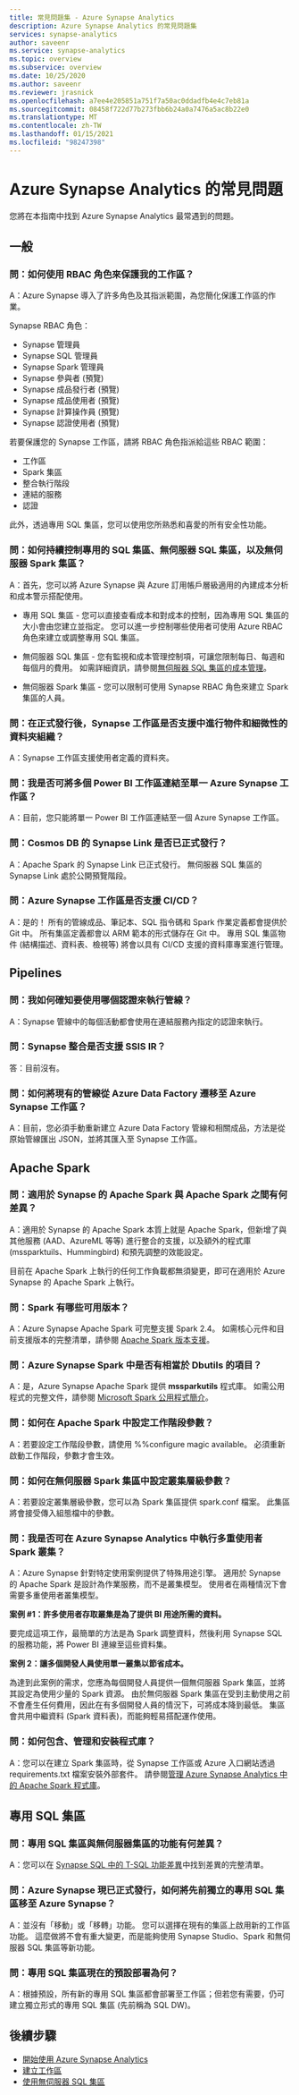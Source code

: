 ```yaml
---
title: 常見問題集 - Azure Synapse Analytics
description: Azure Synapse Analytics 的常見問題集
services: synapse-analytics
author: saveenr
ms.service: synapse-analytics
ms.topic: overview
ms.subservice: overview
ms.date: 10/25/2020
ms.author: saveenr
ms.reviewer: jrasnick
ms.openlocfilehash: a7ee4e205851a751f7a50ac0ddadfb4e4c7eb81a
ms.sourcegitcommit: 08458f722d77b273fbb6b24a0a7476a5ac8b22e0
ms.translationtype: MT
ms.contentlocale: zh-TW
ms.lasthandoff: 01/15/2021
ms.locfileid: "98247398"
---
```

# <a name="azure-synapse-analytics-frequently-asked-questions"></a>Azure Synapse Analytics 的常見問題

您將在本指南中找到 Azure Synapse Analytics 最常遇到的問題。

## <a name="general"></a>一般

### <a name="q-how-can-i-use-rbac-roles-to-secure-my-workspace"></a>問：如何使用 RBAC 角色來保護我的工作區？

A：Azure Synapse 導入了許多角色及其指派範圍，為您簡化保護工作區的作業。

Synapse RBAC 角色：
* Synapse 管理員
* Synapse SQL 管理員
* Synapse Spark 管理員
* Synapse 參與者 (預覽)
* Synapse 成品發行者 (預覽)
* Synapse 成品使用者 (預覽)
* Synapse 計算操作員 (預覽)
* Synapse 認證使用者 (預覽)

若要保護您的 Synapse 工作區，請將 RBAC 角色指派給這些 RBAC 範圍：
* 工作區
* Spark 集區
* 整合執行階段
* 連結的服務
* 認證

此外，透過專用 SQL 集區，您可以使用您所熟悉和喜愛的所有安全性功能。

### <a name="q-how-do-i-control-cont-dedicated-sql-pools-serverless-sql-pools-and-serverless-spark-pools"></a>問：如何持續控制專用的 SQL 集區、無伺服器 SQL 集區，以及無伺服器 Spark 集區？

A：首先，您可以將 Azure Synapse 與 Azure 訂用帳戶層級適用的內建成本分析和成本警示搭配使用。

- 專用 SQL 集區 - 您可以直接查看成本和對成本的控制，因為專用 SQL 集區的大小會由您建立並指定。 您可以進一步控制哪些使用者可使用 Azure RBAC 角色來建立或調整專用 SQL 集區。

- 無伺服器 SQL 集區 - 您有監視和成本管理控制項，可讓您限制每日、每週和每個月的費用。 如需詳細資訊，請參閱[無伺服器 SQL 集區的成本管理](./sql/data-processed.md)。 

- 無伺服器 Spark 集區 - 您可以限制可使用 Synapse RBAC 角色來建立 Spark 集區的人員。  

### <a name="q-will-synapse-workspace-support-folder-organization-of-objects-and-granularity-at-ga"></a>問：在正式發行後，Synapse 工作區是否支援中進行物件和細微性的資料夾組織？

A：Synapse 工作區支援使用者定義的資料夾。

### <a name="q-can-i-link-more-than-one-power-bi-workspace-to-a-single-azure-synapse-workspace"></a>問：我是否可將多個 Power BI 工作區連結至單一 Azure Synapse 工作區？
    
A：目前，您只能將單一 Power BI 工作區連結至一個 Azure Synapse 工作區。 

### <a name="q-is-synapse-link-to-cosmos-db-ga"></a>問：Cosmos DB 的 Synapse Link 是否已正式發行？

A：Apache Spark 的 Synapse Link 已正式發行。 無伺服器 SQL 集區的 Synapse Link 處於公開預覽階段。

### <a name="q-does-azure-synapse-workspace-support-cicd"></a>問：Azure Synapse 工作區是否支援 CI/CD？ 

A：是的！ 所有的管線成品、筆記本、SQL 指令碼和 Spark 作業定義都會提供於 Git 中。 所有集區定義都會以 ARM 範本的形式儲存在 Git 中。 專用 SQL 集區物件 (結構描述、資料表、檢視等) 將會以具有 CI/CD 支援的資料庫專案進行管理。

## <a name="pipelines"></a>Pipelines

### <a name="q-how-do-i-ensure-i-know-what-credential-is-being-used-to-run-a-pipeline"></a>問：我如何確知要使用哪個認證來執行管線？ 

A：Synapse 管線中的每個活動都會使用在連結服務內指定的認證來執行。

### <a name="q-are-ssis-irs-supported-in-synapse-integrate"></a>問：Synapse 整合是否支援 SSIS IR？

 答：目前沒有。 

### <a name="q-how-do-i-migrate-existing-pipelines-from-azure-data-factory-to-an-azure-synapse-workspace"></a>問：如何將現有的管線從 Azure Data Factory 遷移至 Azure Synapse 工作區？

A：目前，您必須手動重新建立 Azure Data Factory 管線和相關成品，方法是從原始管線匯出 JSON，並將其匯入至 Synapse 工作區。

## <a name="apache-spark"></a>Apache Spark

### <a name="q-what-is-the-difference-between-apache-spark-for-synapse-and-apache-spark"></a>問：適用於 Synapse 的 Apache Spark 與 Apache Spark 之間有何差異？

A：適用於 Synapse 的 Apache Spark 本質上就是 Apache Spark，但新增了與其他服務 (AAD、AzureML 等等) 進行整合的支援，以及額外的程式庫 (mssparktuils、Hummingbird) 和預先調整的效能設定。

目前在 Apache Spark 上執行的任何工作負載都無須變更，即可在適用於 Azure Synapse 的 Apache Spark 上執行。 

### <a name="q-what-versions-of-spark-are-available"></a>問：Spark 有哪些可用版本？

A：Azure Synapse Apache Spark 可完整支援 Spark 2.4。 如需核心元件和目前支援版本的完整清單，請參閱 [Apache Spark 版本支援](./spark/apache-spark-version-support.md)。

### <a name="q-is-there-an-equivalent-of-dbutils-in-azure-synapse-spark"></a>問：Azure Synapse Spark 中是否有相當於 Dbutils 的項目？

A：是，Azure Synapse Apache Spark 提供 **mssparkutils** 程式庫。 如需公用程式的完整文件，請參閱 [Microsoft Spark 公用程式簡介](./spark/microsoft-spark-utilities.md)。

### <a name="q-how-do-i-set-session-parameters-in-apache-spark"></a>問：如何在 Apache Spark 中設定工作階段參數？

A：若要設定工作階段參數，請使用 %%configure magic available。 必須重新啟動工作階段，參數才會生效。 

### <a name="q-how-do-i-set-cluster-level-parameters-in-a-serverless-spark-pool"></a>問：如何在無伺服器 Spark 集區中設定叢集層級參數？

A：若要設定叢集層級參數，您可以為 Spark 集區提供 spark.conf 檔案。 此集區將會接受傳入組態檔中的參數。 

### <a name="q-can-i-run-a-multi-user-spark-cluster-in-azure-synapse-analytics"></a>問：我是否可在 Azure Synapse Analytics 中執行多重使用者 Spark 叢集？
 
A：Azure Synapse 針對特定使用案例提供了特殊用途引擎。 適用於 Synapse 的 Apache Spark 是設計為作業服務，而不是叢集模型。 使用者在兩種情況下會需要多重使用者叢集模型。

**案例 #1：許多使用者存取叢集是為了提供 BI 用途所需的資料。**

要完成這項工作，最簡單的方法是為 Spark 調整資料，然後利用 Synapse SQL 的服務功能，將 Power BI 連線至這些資料集。

**案例 2：讓多個開發人員使用單一叢集以節省成本。**
 
為達到此案例的需求，您應為每個開發人員提供一個無伺服器 Spark 集區，並將其設定為使用少量的 Spark 資源。 由於無伺服器 Spark 集區在受到主動使用之前不會產生任何費用，因此在有多個開發人員的情況下，可將成本降到最低。 集區會共用中繼資料 (Spark 資料表)，而能夠輕易搭配運作使用。

### <a name="q-how-do-i-include-manage-and-install-libraries"></a>問：如何包含、管理和安裝程式庫？

A：您可以在建立 Spark 集區時，從 Synapse 工作區或 Azure 入口網站透過 requirements.txt 檔案安裝外部套件。 請參閱[管理 Azure Synapse Analytics 中的 Apache Spark 程式庫](./spark/apache-spark-azure-portal-add-libraries.md)。

## <a name="dedicated-sql-pools"></a>專用 SQL 集區

### <a name="q-what-are-the-functional-differences-between-dedicated-sql-pools-and-serverless-pools"></a>問：專用 SQL 集區與無伺服器集區的功能有何差異？

A：您可以在 [Synapse SQL 中的 T-SQL 功能差異](./sql/overview-features.md)中找到差異的完整清單。

### <a name="q-now-that-azure-synapse-is-ga-how-do-i-move-my-dedicated-sql-pools-that-were-previously-standalone-into-azure-synapse"></a>問：Azure Synapse 現已正式發行，如何將先前獨立的專用 SQL 集區移至 Azure Synapse？ 

A：並沒有「移動」或「移轉」功能。 您可以選擇在現有的集區上啟用新的工作區功能。 這麼做將不會有重大變更，而是能夠使用 Synapse Studio、Spark 和無伺服器 SQL 集區等新功能。

### <a name="q-what-is-the-default-deployment-of-dedicated-sql-pools-now"></a>問：專用 SQL 集區現在的預設部署為何？ 

A：根據預設，所有新的專用 SQL 集區都會部署至工作區；但若您有需要，仍可建立獨立形式的專用 SQL 集區 (先前稱為 SQL DW)。 

## <a name="next-steps"></a>後續步驟

* [開始使用 Azure Synapse Analytics](get-started.md)
* [建立工作區](quickstart-create-workspace.md)
* [使用無伺服器 SQL 集區](quickstart-sql-on-demand.md)
